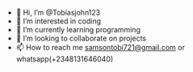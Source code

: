 - 👋 Hi, I’m @Tobiasjohn123
- 👀 I’m interested in coding
- 🌱 I’m currently learning programming
- 💞️ I’m looking to collaborate on projects
- 📫 How to reach me samsontobi721@gmail.com or whatsapp(+2348131646040)

<!---
Tobiasjohn123/Tobiasjohn123 is a ✨ special ✨ repository because its `README.md` (this file) appears on your GitHub profile.
You can click the Preview link to take a look at your changes.
--->
